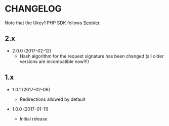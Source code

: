 # CHANGELOG

Note that the Ukey1 PHP SDK follows [SemVer](http://semver.org/).


## 2.x

- 2.0.0 (2017-02-12)
  - Hash algorithm for the request signature has been changed (all older versions are incompatible now!!!)

## 1.x

- 1.0.1 (2017-02-06)
  - Redirections allowed by default

- 1.0.0 (2017-01-11)
  - Initial release
